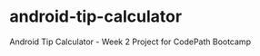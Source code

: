android-tip-calculator
======================

Android Tip Calculator - Week 2 Project for CodePath Bootcamp
